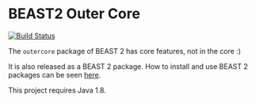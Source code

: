 # BEAST2 Outer Core

[![Build Status](https://travis-ci.org/LinguaPhylo/beast-outercore.svg?branch=master)](https://travis-ci.org/LinguaPhylo/beast-outercore)


The `outercore` package of BEAST 2 has core features, not in the core :)

It is also released as a BEAST 2 package. 
How to install and use BEAST 2 packages can be seen 
[here](https://www.beast2.org/managing-packages/). 

This project requires Java 1.8.
